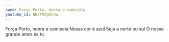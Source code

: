 ```yaml
---
name: Força Porto, honra a camisola
youtube_id: NNsfM2gXCdw
---
```


Força Porto, honra a camisola
Nossa cor é azul
Seja a norte ou sul
O nosso grande amor és tu
